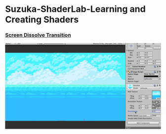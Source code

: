 # Suzuka-ShaderLab-Learning and Creating Shaders

### [Screen Dissolve Transition](https://github.com/gucheng0712/Suzuka-ShaderLab/tree/master/Shaders/ScreenDissolveShader)
![Alt Text](https://github.com/gucheng0712/Suzuka-ShaderLab/blob/master/Images/DissolveShader.gif)
